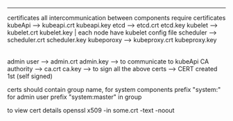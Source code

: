 -----
certificates 
all intercommunication between components require certificates
kubeApi --> kubeapi.crt kubeapi.key
etcd    --> etcd.crt  etcd.key
kubelet  --> kubelet.crt kubelet.key | each node have kubelet config file 
scheduler --> scheduler.crt scheduler.key
kubeporoxy --> kubeproxy.crt kubeproxy.key
######
admin user  --> admin.crt admin.key --> to communicate to kubeApi
CA authority --> ca.crt ca.key --> to sign all the above certs --> CERT created 1st (self signed)

certs should contain group name, for system components prefix "system:"
for admin user prefix "system:master" in group 

to view cert details 
openssl x509 -in some.crt -text -noout